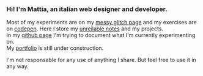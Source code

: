 ### Hi! I'm Mattia, an italian web designer and developer.

Most of my experiments are on my [messy glitch page](https://glitch.com/@lichfolky) and my exercises are on [codepen](https://codepen.io/collection/pgyJoe).
Here I store my [unreilable notes](https://github.com/lichfolky/grimoire) and my projects.  
In my [github page]( https://lichfolky.github.io/) I'm trying to document what I'm currently experimenting on.  
My [portfolio]( https://lichfolky.com/) is still under construction.  


I'm not responsable for any use of anything I share. 
But feel free to use it in any way.

<!--
**lichfolky/lichfolky** is a ✨ _special_ ✨ repository because its `README.md` (this file) appears on your GitHub profile.

Here are some ideas to get you started:

- 🔭 I’m currently working on ...
- 🌱 I’m currently learning ...
- 👯 I’m looking to collaborate on ...
- 🤔 I’m looking for help with ...
- 💬 Ask me about ...
- 📫 How to reach me: ...
- 😄 Pronouns: ...
- ⚡ Fun fact: ...
-->
